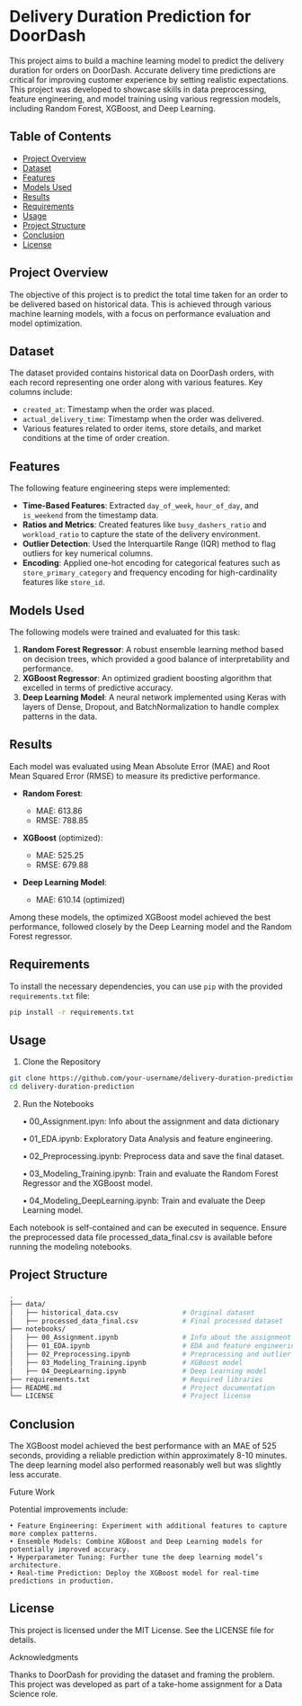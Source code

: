 # Delivery Duration Prediction for DoorDash

This project aims to build a machine learning model to predict the delivery duration for orders on DoorDash. Accurate delivery time predictions are critical for improving customer experience by setting realistic expectations. This project was developed to showcase skills in data preprocessing, feature engineering, and model training using various regression models, including Random Forest, XGBoost, and Deep Learning.

## Table of Contents
- [Project Overview](#project-overview)
- [Dataset](#dataset)
- [Features](#features)
- [Models Used](#models-used)
- [Results](#results)
- [Requirements](#requirements)
- [Usage](#usage)
- [Project Structure](#project-structure)
- [Conclusion](#conclusion)
- [License](#license)

## Project Overview
The objective of this project is to predict the total time taken for an order to be delivered based on historical data. This is achieved through various machine learning models, with a focus on performance evaluation and model optimization.

## Dataset
The dataset provided contains historical data on DoorDash orders, with each record representing one order along with various features. Key columns include:
- `created_at`: Timestamp when the order was placed.
- `actual_delivery_time`: Timestamp when the order was delivered.
- Various features related to order items, store details, and market conditions at the time of order creation.

## Features
The following feature engineering steps were implemented:
- **Time-Based Features**: Extracted `day_of_week`, `hour_of_day`, and `is_weekend` from the timestamp data.
- **Ratios and Metrics**: Created features like `busy_dashers_ratio` and `workload_ratio` to capture the state of the delivery environment.
- **Outlier Detection**: Used the Interquartile Range (IQR) method to flag outliers for key numerical columns.
- **Encoding**: Applied one-hot encoding for categorical features such as `store_primary_category` and frequency encoding for high-cardinality features like `store_id`.

## Models Used
The following models were trained and evaluated for this task:
1. **Random Forest Regressor**: A robust ensemble learning method based on decision trees, which provided a good balance of interpretability and performance.
2. **XGBoost Regressor**: An optimized gradient boosting algorithm that excelled in terms of predictive accuracy.
3. **Deep Learning Model**: A neural network implemented using Keras with layers of Dense, Dropout, and BatchNormalization to handle complex patterns in the data.

## Results
Each model was evaluated using Mean Absolute Error (MAE) and Root Mean Squared Error (RMSE) to measure its predictive performance.

- **Random Forest**: 
  - MAE: 613.86
  - RMSE: 788.85

- **XGBoost** (optimized): 
  - MAE: 525.25
  - RMSE: 679.88

- **Deep Learning Model**: 
  - MAE: 610.14 (optimized)

Among these models, the optimized XGBoost model achieved the best performance, followed closely by the Deep Learning model and the Random Forest regressor.

## Requirements
To install the necessary dependencies, you can use `pip` with the provided `requirements.txt` file:

```bash
pip install -r requirements.txt
```

## Usage

1. Clone the Repository

```bash
git clone https://github.com/your-username/delivery-duration-prediction.git
cd delivery-duration-prediction
```

2. Run the Notebooks

    • 00_Assignment.ipyn: Info about the assignment and data dictionary

	• 01_EDA.ipynb: Exploratory Data Analysis and feature engineering.

	• 02_Preprocessing.ipynb: Preprocess data and save the final dataset.

	• 03_Modeling_Training.ipynb: Train and evaluate the Random Forest Regressor and the XGBoost model.

	• 04_Modeling_DeepLearning.ipynb: Train and evaluate the Deep Learning model.

Each notebook is self-contained and can be executed in sequence. Ensure the preprocessed data file processed_data_final.csv is available before running the modeling notebooks.

## Project Structure

```bash
.
├── data/
│   ├── historical_data.csv                # Original dataset
│   ├── processed_data_final.csv           # Final processed dataset
├── notebooks/
│   ├── 00_Assignment.ipynb                # Info about the assignment and data   
│   ├── 01_EDA.ipynb                       # EDA and feature engineering
│   ├── 02_Preprocessing.ipynb             # Preprocessing and outlier handling
│   ├── 03_Modeling_Training.ipynb         # XGBoost model
│   ├── 04_DeepLearning.ipynb              # Deep Learning model
├── requirements.txt                       # Required libraries
├── README.md                              # Project documentation
└── LICENSE                                # Project license
```

## Conclusion

The XGBoost model achieved the best performance with an MAE of 525 seconds, providing a reliable prediction within approximately 8-10 minutes. The deep learning model also performed reasonably well but was slightly less accurate.

Future Work

Potential improvements include:

	• Feature Engineering: Experiment with additional features to capture more complex patterns.
	• Ensemble Models: Combine XGBoost and Deep Learning models for potentially improved accuracy.
	• Hyperparameter Tuning: Further tune the deep learning model’s architecture.
	• Real-time Prediction: Deploy the XGBoost model for real-time predictions in production.

## License

This project is licensed under the MIT License. See the LICENSE file for details.

Acknowledgments

Thanks to DoorDash for providing the dataset and framing the problem. This project was developed as part of a take-home assignment for a Data Science role.